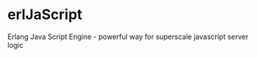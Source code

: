 erlJaScript
===========

Erlang Java Script Engine - powerful way for superscale javascript server logic